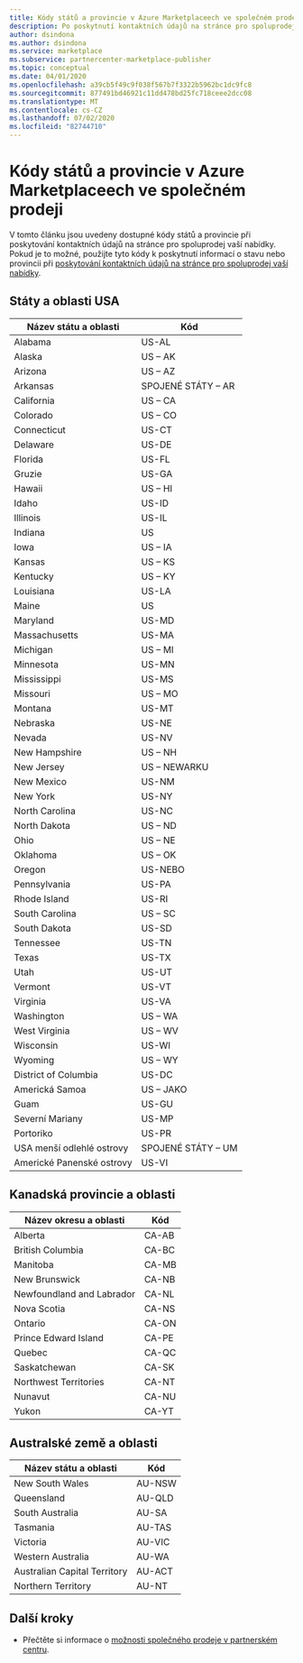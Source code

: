 ```yaml
---
title: Kódy států a provincie v Azure Marketplaceech ve společném prodeji
description: Po poskytnutí kontaktních údajů na stránce pro spoluprodej na vaší nabídce v Azure Marketplace Získejte kódy provincie k dispozici.
author: dsindona
ms.author: dsindona
ms.service: marketplace
ms.subservice: partnercenter-marketplace-publisher
ms.topic: conceptual
ms.date: 04/01/2020
ms.openlocfilehash: a39cb5f49c9f038f567b7f3322b5962bc1dc9fc8
ms.sourcegitcommit: 877491bd46921c11dd478bd25fc718ceee2dcc08
ms.translationtype: MT
ms.contentlocale: cs-CZ
ms.lasthandoff: 07/02/2020
ms.locfileid: "82744710"
---
```

# <a name="co-sell-state-and-province-codes-in-azure-marketplace"></a>Kódy států a provincie v Azure Marketplaceech ve společném prodeji

V tomto článku jsou uvedeny dostupné kódy států a provincie při poskytování kontaktních údajů na stránce pro spoluprodej vaší nabídky. Pokud je to možné, použijte tyto kódy k poskytnutí informací o stavu nebo provincii při [poskytování kontaktních údajů na stránce pro spoluprodej vaší nabídky](commercial-marketplace-co-sell.md#contacts).

## <a name="us-states-and-territories"></a>Státy a oblasti USA

|   Název státu a oblasti          |   Kód    |
|-------------------------------------|-----------|
| Alabama                             | US-AL     |
| Alaska                              | US – AK     |
| Arizona                             | US – AZ     |
| Arkansas                            | SPOJENÉ STÁTY – AR     |
| California                          | US – CA     |
| Colorado                            | US – CO     |
| Connecticut                         | US-CT     |
| Delaware                            | US-DE     |
| Florida                             | US-FL     |
| Gruzie                             | US-GA     |
| Hawaii                              | US – HI     |
| Idaho                               | US-ID     |
| Illinois                            | US-IL     |
| Indiana                             | US     |
| Iowa                                | US – IA     |
| Kansas                              | US – KS     |
| Kentucky                            | US – KY     |
| Louisiana                           | US-LA     |
| Maine                               | US     |
| Maryland                            | US-MD     |
| Massachusetts                       | US-MA     |
| Michigan                            | US – MI     |
| Minnesota                           | US-MN     |
| Mississippi                         | US-MS     |
| Missouri                            | US – MO     |
| Montana                             | US-MT     |
| Nebraska                            | US-NE     |
| Nevada                              | US-NV     |
| New Hampshire                       | US – NH     |
| New Jersey                          | US – NEWARKU     |
| New Mexico                          | US-NM     |
| New York                            | US-NY     |
| North Carolina                      | US-NC     |
| North Dakota                        | US – ND     |
| Ohio                                | US – NE     |
| Oklahoma                            | US – OK     |
| Oregon                              | US-NEBO     |
| Pennsylvania                        | US-PA     |
| Rhode Island                        | US-RI     |
| South Carolina                      | US – SC     |
| South Dakota                        | US-SD     |
| Tennessee                           | US-TN     |
| Texas                               | US-TX     |
| Utah                                | US-UT     |
| Vermont                             | US-VT     |
| Virginia                            | US-VA     |
| Washington                          | US – WA     |
| West Virginia                       | US – WV     |
| Wisconsin                           | US-WI     |
| Wyoming                             | US – WY     |
| District of Columbia                | US-DC     |
| Americká Samoa                      | US – JAKO     |
| Guam                                | US-GU     |
| Severní Mariany            | US-MP     |
| Portoriko                         | US-PR     |
| USA menší odlehlé ostrovy | SPOJENÉ STÁTY – UM    |
| Americké Panenské ostrovy                 | US-VI    |

## <a name="canadian-provinces-and-territories"></a>Kanadská provincie a oblasti

|   Název okresu a oblasti       |   Kód    |
|-------------------------------------|-----------|
| Alberta                             |  CA-AB    |
| British Columbia                    |  CA-BC    |
| Manitoba                            |  CA-MB    |
| New Brunswick                       |  CA-NB    |
| Newfoundland and Labrador           |  CA-NL    |
| Nova Scotia                         |  CA-NS    |
| Ontario                             |  CA-ON    |
| Prince Edward Island                |  CA-PE    |
| Quebec                              |  CA-QC    |
| Saskatchewan                        |  CA-SK    |
| Northwest Territories               |  CA-NT    |
| Nunavut                             |  CA-NU    |
| Yukon                               |  CA-YT    |


## <a name="australian-states-and-territories"></a>Australské země a oblasti

|   Název státu a oblasti          |   Kód    |
|-------------------------------------|-----------|
| New South Wales                     |  AU-NSW   |
| Queensland                          |  AU-QLD   |
| South Australia                     |  AU-SA    |
| Tasmania                            |  AU-TAS   |
| Victoria                            |  AU-VIC   |
| Western Australia                   |  AU-WA    |
| Australian Capital Territory        |  AU-ACT   |
| Northern Territory                  |  AU-NT    |


## <a name="next-steps"></a>Další kroky

- Přečtěte si informace o [možnosti společného prodeje v partnerském centru](./commercial-marketplace-co-sell.md).
